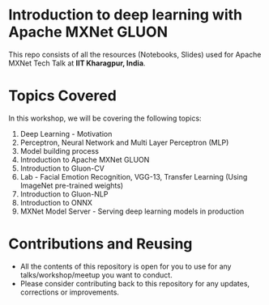 # Introduction to deep learning with Apache MXNet GLUON
This repo consists of all the resources (Notebooks, Slides) used for Apache MXNet Tech Talk at **IIT Kharagpur, India**.

# Topics Covered
In this workshop, we will be covering the following topics:

1. Deep Learning - Motivation
2. Perceptron, Neural Network and Multi Layer Perceptron (MLP)
3. Model building process
4. Introduction to Apache MXNet GLUON
6. Introduction to Gluon-CV
7. Lab - Facial Emotion Recognition, VGG-13, Transfer Learning (Using ImageNet pre-trained weights)
8. Introduction to Gluon-NLP
9. Introduction to ONNX
10. MXNet Model Server - Serving deep learning models in production


# Contributions and Reusing
* All the contents of this repository is open for you to use for any talks/workshop/meetup you want to conduct. 
* Please consider contributing back to this repository for any updates, corrections or improvements.
